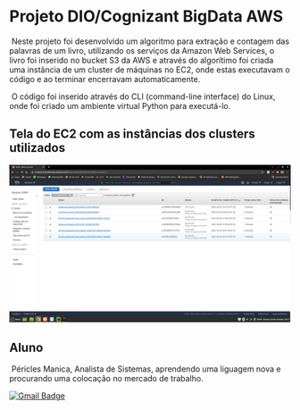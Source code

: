 # Projeto DIO/Cognizant BigData AWS

​	Neste projeto foi desenvolvido um algoritmo para extração e contagem das palavras de um livro, utilizando os serviços da Amazon Web Services, o livro foi inserido no bucket S3 da AWS e através do algorítimo foi criada uma instância de um cluster de máquinas no EC2, onde estas executavam o código e ao terminar encerravam automaticamente.

​	O código foi inserido através do CLI (command-line interface) do Linux, onde foi criado um ambiente virtual Python para executá-lo.



## Tela do EC2 com as instâncias dos clusters utilizados



![img](https://github.com/PericlesManica/Projeto-Dio-Cognizant-Big-Data-AWS/blob/main/TelaAws.png)



## Aluno

​	Péricles Manica, Analista de Sistemas, aprendendo uma liguagem nova e procurando uma colocação no mercado de trabalho.

 [![Gmail Badge](https://img.shields.io/badge/-manicap@gmail.com-c14438?style=flat-square&logo=Gmail&logoColor=white&link=mailto:manicap@gmail.com)](mailto:manicap@gmail.com)

